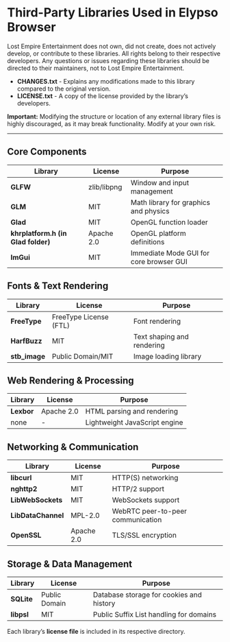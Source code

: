 # Third-Party Libraries Used in Elypso Browser

Lost Empire Entertainment does not own, did not create, does not actively develop, or contribute to these libraries. All rights belong to their respective developers. Any questions or issues regarding these libraries should be directed to their maintainers, not to Lost Empire Entertainment.

- **CHANGES.txt** - Explains any modifications made to this library compared to the original version.
- **LICENSE.txt** - A copy of the license provided by the library’s developers.

**Important:** Modifying the structure or location of any external library files is highly discouraged, as it may break functionality. Modify at your own risk.

---

## Core Components
| Library         | License         | Purpose |
|----------------|----------------|---------|
| **GLFW**       | zlib/libpng     | Window and input management |
| **GLM**        | MIT             | Math library for graphics and physics |
| **Glad**       | MIT             | OpenGL function loader |
| **khrplatform.h (in Glad folder)** | Apache 2.0 | OpenGL platform definitions |
| **ImGui**      | MIT             | Immediate Mode GUI for core browser GUI |

## Fonts & Text Rendering
| Library        | License                  | Purpose |
|---------------|--------------------------|---------|
| **FreeType**  | FreeType License (FTL)   | Font rendering |
| **HarfBuzz**  | MIT                      | Text shaping and rendering |
| **stb_image** | Public Domain/MIT        | Image loading library |

## Web Rendering & Processing
| Library         | License     | Purpose |
|----------------|------------|---------|
| **Lexbor**     | Apache 2.0  | HTML parsing and rendering |
| none           | -           | Lightweight JavaScript engine |

## Networking & Communication
| Library           | License      | Purpose |
|------------------|-------------|---------|
| **libcurl**      | MIT         | HTTP(S) networking |
| **nghttp2**      | MIT         | HTTP/2 support |
| **LibWebSockets**| MIT         | WebSockets support |
| **LibDataChannel** | MPL-2.0   | WebRTC peer-to-peer communication |
| **OpenSSL**      | Apache 2.0  | TLS/SSL encryption |

## Storage & Data Management
| Library     | License       | Purpose |
|------------|--------------|---------|
| **SQLite** | Public Domain | Database storage for cookies and history |
| **libpsl** | MIT          | Public Suffix List handling for domains |

Each library’s **license file** is included in its respective directory.
